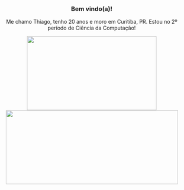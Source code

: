 <div align="center">
  <h3> Bem vindo(a)!</h3>
  
  Me chamo Thiago, tenho 20 anos e moro em Curitiba, PR. Estou no 2º período de Ciência da Computação!
</div>

<div align="center" style="display: inline-block">
  <img width="350px" height="200px" src="https://github-readme-stats.vercel.app/api/top-langs/?username=ThiagoIanuch&langs_count=6&theme=great-gatsby&layout=compact"> 
  <img width="465px" height="200px" src="https://github-readme-stats.vercel.app/api?username=ThiagoIanuch&theme=great-gatsby&show_icons=true"> 
</div>
